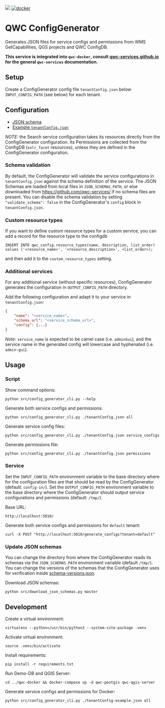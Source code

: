 [![](https://github.com/qwc-services/qwc-config-generator/workflows/build/badge.svg)](https://github.com/qwc-services/qwc-config-generator/actions)
[![docker](https://img.shields.io/docker/v/sourcepole/qwc-config-generator?label=Docker%20image&sort=semver)](https://hub.docker.com/r/sourcepole/qwc-config-generator)

QWC ConfigGenerator
====================

Generates JSON files for service configs and permissions from WMS GetCapabilities, QGS projects and QWC ConfigDB.

**This service is integrated into `qwc-docker`, consult [qwc-services.github.io](https://qwc-services.github.io/) for the general `qwc-services` documentation.**


Setup
-----

Create a ConfigGenerator config file `tenantConfig.json` below `INPUT_CONFIG_PATH` (see below) for each tenant.


Configuration
-------------

* [JSON schema](schemas/qwc-config-generator.json)
* [Example `tenantConfig.json`](https://github.com/qwc-services/qwc-docker/blob/master/volumes/config-in/default/tenantConfig.json)


*NOTE:* the Search service configuration takes its resources directly from the ConfigGenerator configuration. Its Permissions are collected from the ConfigDB (`solr_facet` resources), unless they are defined in the ConfigGenerator configuration.


### Schema validation

By default, the ConfigGenerator will validate the service configurations in `tenantConfig.json` against the schema definition of the service. The JSON Schemas are loaded from local files in `JSON_SCHEMAS_PATH`, or else downloaded from https://github.com/qwc-services/ if no schema files are present. You can disable the schema validation by setting `"validate_schema": false` in the ConfigGenerator's `config` block in `tenantConfig.json`.

### Custom resource types

If you want to define custom resource types for a custom service, you can add a record for the resource type to the configdb

    INSERT INTO qwc_config.resource_types(name, description, list_order) values ('<resource_name>', '<resource_description>', <list_order>);

and then add it to the `custom_resource_types` setting.

### Additional services

For any additional service (without specific resources), ConfigGenerator generates the configuration in `OUTPUT_CONFIG_PATH` directory.

Add the following configuration and adapt it to your service in `tenantConfig.json`:

```json
{
    "name": "<service_name>",
    "schema_url": "<service_schema_url>",
    "config": {...}
}
```

*Note*: `service_name` is expected to be camel case (i.e. `adminGui`), and the service name in the generated config will lowercase and hyphenated (i.e. `admin-gui`).

Usage
-----

### Script

Show command options:

    python src/config_generator_cli.py --help

Generate both service configs and permissions:

    python src/config_generator_cli.py ./tenantConfig.json all

Generate service config files:

    python src/config_generator_cli.py ./tenantConfig.json service_configs

Generate permissions file:

    python src/config_generator_cli.py ./tenantConfig.json permissions

### Service

Set the `INPUT_CONFIG_PATH` environment variable to the base directory where for the configuration files are that should be read by the ConfigGenerator (default: `config-in/`).
Set the `OUTPUT_CONFIG_PATH` environment variable to the base directory where the ConfigGenerator should output service configurations and permissions (default: `/tmp/`).

Base URL:

    http://localhost:5010/

Generate both service configs and permissions for `default` tenant:

    curl -X POST "http://localhost:5010/generate_configs?tenant=default"

### Update JSON schemas

You can change the directory from where the ConfigGenerator reads its schemas via the `JSON_SCHEMAS_PATH` environment variable (default `/tmp/`).
You can change the versions of the schemas that the ConfigGenerator uses for verification inside [schema-versions.json](src/schema-versions.json).

Download JSON schemas:

    python src/download_json_schemas.py master


Development
-----------

Create a virtual environment:

    virtualenv --python=/usr/bin/python3 --system-site-package .venv

Activate virtual environment:

    source .venv/bin/activate

Install requirements:

    pip install -r requirements.txt

Run Demo-DB and QGIS Server:

    cd ../qwc-docker && docker-compose up -d qwc-postgis qwc-qgis-server

Generate service configs and permissions for Docker:

    python src/config_generator_cli.py ./tenantConfig-example.json all
